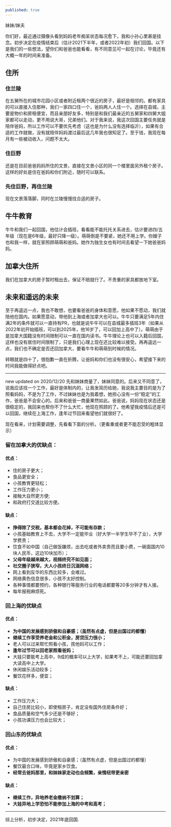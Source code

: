 ```yaml
---
published: true
---
```


妹妹/妹夫

你们好，最近通过摄像头看到妈妈老年痴呆状态每况愈下，我和小孙心里甚是挂念。初步决定在疫情结束后（估计2021下半年，或者2022年初）我们回国。以下是我们的一些想法，望你们和爸爸也能看看，有不同意见可一起在讨论，毕竟还有大概一年的时间来准备。

## 住所

### 住兰陵

在五舅所在的城市花园小区或者附近租两个很近的房子，最好是相邻的。都有家具的可以直接入住那种，我们一家四口住一个，爸妈两人人住一个。选择在县城，主要是物价和房租便宜，而且亲朋好友多，特别是和我们最亲近的五舅家和四舅大姐家都可以走动，更不用说大哥，兄弟他们。对于我来说，我这次回国主要任务就是陪伴爸妈，所以工作可以不要优先考虑（这也是为什么没有选择临沂），如果有合适的工作就做，没有就陪伴妈妈渡过最后这几年我也很知足了。至于钱，我现在每月有一些被动收入，问题不太大。

### 住巨野

还是在目前爸爸妈妈所住的文景，直接在文景小区的同一个楼里面另外租个房子。这样的好处是住在爸妈和你们附近，随时可以联系。

### 先住巨野，再住兰陵

现在文景落落脚，同时在兰陵慢慢找合适的房子。

## 牛牛教育

牛牛和我们一起回国，他估计会插班，看看能不能托托关系进去，估计要进四/五年级（现在是6年级，最好只降一级）。萌萌倒是不要紧，她还不用上学。你嫂子也和我一样，就在家照顾萌萌和爸妈。她作为独生女也有时间去看望一下她爸爸妈妈。

## 加拿大住所

我们在加拿大的房子暂时租出去，保证不赔就行了。不贵重的家具都放地下室。

## 未来和遥远的未来

至于再遥远一点，我也不敢想，也要看爸爸的身体和意愿，他如果不愿动，我们就陪他在国内。如果愿意动，带他到上海或者加拿大也可以。牛牛只要满足5年内住满2年的条件就可以一直持有PR，也就是说牛牛可以在县城最多插班3年（如果从2022年初开始插班，可以到2025年，他16岁了，可以回加上高中了）。萌萌由于是加拿大国籍没有时间限制可以一直在国内读书。牛牛理论上也可以入籍后回国，这样也没有居住时间限制了，只是我们心理上现在还比较难以接受。再再遥远一点，我们也不确定是否还回加拿大，要看牛牛和萌萌到时候的情况。


转眼就是四十了，很抱歉一直在折腾，让爸妈和你们也没有很安心，希望接下来的时间我能做得好点吧。

------

new updated on 2020/12/20
先和妹妹商量了，妹妹同意的。后来又不同意了，说我应该找一个工作，最好是体制内的，让我发简历给她，我说我主要目的是为了照看妈妈，不是为了工作，不过妹妹也是为我着想，她担心没有一份“稳定”的工作，爸爸是不会安心的。后来和爸爸一商量果然如此。爸爸说，妈妈现在状态还是很稳定的，我回来也帮你不了什么大忙，他现在照顾的了。他希望我疫情后还是可以回国，继续在上海工作，逢年过节回来看望他们就很好了。

现在看来，计划需要调整，先看看下面的分析。（更看重或者更不能忍受的粗体显示）

### 留在加拿大的优缺点：

#### 优点：

- 住的房子更大；
- 食品更安全；
- 小孩教育更轻松；
- 工作压力更小；
- 接触大自然更方便;
- 和政府打交道比较方便。

#### 缺点：

- **挣得除了交税，基本都会花掉，不可能有存款；**
- 小孩基础教育上不去，大学不一定能毕业（好大学一半学生毕不了业），大学学费贵；
- 饮食不如中国（自己做饭嫌烦，出去吃或者外卖贵而且要小费，一碗面国内10块人民币，这边10块加币）；
- **父母年级越来越大，视频终究不如见面；**
- **社交圈子狭窄，大人小孩终日沉湎网络；**
- 网上看到反华的东西比较多，会难过。
- 网络黄色信息很多，小孩不太好控制。
- 各种事情都要预约，各种银行等服务行业的电话都要等20多分钟才有人接。
- 每年报税麻烦死。


### 回上海的优缺点

#### 优点：

- **为中国的发展感到骄傲和自豪感；（虽然有点虚，但是出国过的都懂）**
- **继续工作享受养老金和公积金，房贷压力很小；**
- 老人可以过来帮忙照看小孩，孩他妈可以工作；
- **逢年过节可以回老家照看爸妈；**
- 大娃只要能考上高中，9成的概率可以上大学，如果考不上，可能还要回加拿大读高中上大学。
- 休闲娱乐活动较多；
- 餐饮花样多，便宜；

#### 缺点：

- 工作压力大；
- 自己住房比较小，即使租房子，肯定没有国外住房条件好；
- 食品质量和空气多少还是不够好；
- 小孩功课压力也会比较大；

### 回山东的优缺点

#### 优点：

- 为中国的发展感到骄傲和自豪感；（虽然有点虚，但是出国过的都懂）
- 餐饮最合口味，毕竟是家乡饮食。
- **经常去爸妈那里，和妹妹家走动也会频繁，亲情纽带更亲密**

#### 缺点：

- **继续工作，异地养老金缴纳不划算；**
- **大娃异地上学恐怕不能参加上海的中考和高考；**

-----

综上分析，初步决定，2021年底回国.

